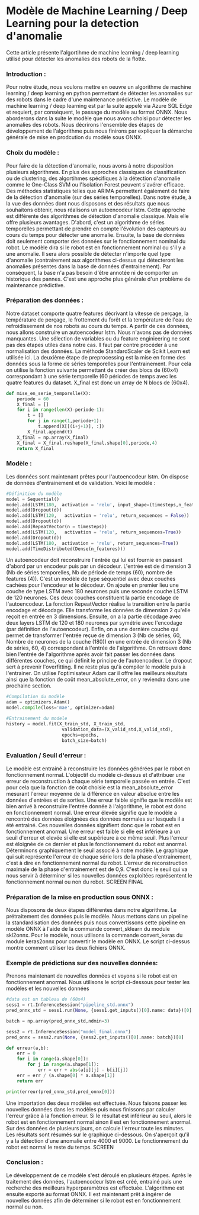 # Modèle de Machine Learning / Deep Learning pour la detection d'anomalie 

Cette article présente l'algortihme de machine learning / deep learning utilisé pour détecter les anomalies des robots de la flotte.

### Introduction : 
Pour notre étude, nous voulons mettre en oeuvre un algorithme de machine learning / deep learning en python permettant de détecter les anomalies sur des robots dans le cadre d'une maintenance prédictive. Le modèle de machine learning / deep learning est par la suite appelé via Azure SQL Edge et requiert, par conséquent, le passage du modèle au format ONNX. Nous aborderons dans la suite le modèle que nous avons choisi pour détecter les anomalies des robots. Nous décrirons l'ensemble des étapes de développement de l'algorithme puis nous finirons par expliquer la démarche générale de mise en prodcution du modèle sous ONNX.

### Choix du modèle :
Pour faire de la détection d'anomalie, nous avons à notre disposition plusieurs algorithmes. En plus des approches classiques de classification ou de clustering, des algortihmes spécifiques à la détection d'anomalie comme le One-Class SVM ou l'Isolation Forest peuvent s'avérer efficace. Des méthodes statistiques telles que ARIMA permettent également de faire de la détection d'anomalie (sur des séries temporelles). Dans notre étude, à la vue des données dont nous disposons et des résultats que nous souhaitons obtenir, nous réalisons un autoencodeur lstm. Cette approche est différente des algorithmes de détection d'anomalie classique. Mais elle offre plusieurs avantages. D'abord, c'est un algorithme de séries temporelles permettant de prendre en compte l'évolution des capteurs au cours du temps pour détecter une anomalie. Ensuite, la base de données doit seulement comporter des données sur le fonctionnement nominal du robot. Le modèle dira si le robot est en fonctionnement nominal ou s'il y a une anomalie. Il sera alors possible de détecter n'importe quel type d'anomalie (contrairement aux algorithmes ci-dessus qui détecteront les anomalies présentes dans la base de données d'entrainement). Par conséquent, la base n'a pas besoin d'être annotée ni de comporter un historique des pannes. C'est une approche plus générale d'un problème de maintenance prédictive.  

### Préparation des données :
Notre dataset comporte quatre features décrivant la vitesse de perçage, la température de perçage, le frottement du forêt et la température de l'eau de refroidissement de nos robots au cours du temps. A partir de ces données, nous allons construire un autoencodeur lstm. Nous n'avons pas de données manquantes. Une sélection de variables ou du feature enginieering ne sont pas des étapes utiles dans notre cas. Il faut par contre procéder à une normalisation des données. La méthode StandardScaler de Scikit Learn est utilisée ici. La deuxième étape de preprocessing est la mise en forme des données sous la forme de séries temporelles pour l'entrainement. Pour cela on utilise la fonction suivante permettant de créer des blocs de (60x4) correspondant à une série temporelle (60 périodes de temps avec les quatre features du dataset. X_final est donc un array de N blocs de (60x4).

```python
def mise_en_serie_temporelle(X):
    periode = 60
    X_final = []
    for i in range(len(X)-periode-1):
        t = []
        for j in range(1,periode+1):
            t.append(X[[(i+j+1)], :])
        X_final.append(t)
    X_final = np.array(X_final)
    X_final = X_final.reshape(X_final.shape[0],periode,4)
    return X_final
```

### Modèle :
Les données sont maintenant prêtes pour l'autoencodeur lstm. On dispose de données d'entrainement et de validation. Voici le modèle :

```python
#Définition du modèle
model = Sequential()
model.add(LSTM(180,  activation = 'relu', input_shape=(timesteps,n_features), return_sequences = True))
model.add(Dropout(d))
model.add(LSTM(120,   activation = 'relu', return_sequences = False))
model.add(Dropout(d))
model.add(RepeatVector(n = timesteps))
model.add(LSTM(120,   activation = 'relu', return_sequences=True))
model.add(Dropout(d))
model.add(LSTM(180,  activation = 'relu', return_sequences=True))
model.add(TimeDistributed(Dense(n_features)))
```
Un autoencodeur doit reconstruire l'entrée qui lui est fournie en passant d'abord par un encodeur puis par un décodeur. L'entrée est de dimension 3 (Nb de séries temporelles, Nb de période de temps (60), nombre de features (4)). C'est un modèle de type séquentiel avec deux couches cachées pour l'encodeur et le décodeur. On ajoute en premier lieu une couche de type LSTM avec 180 neurones puis une seconde couche LSTM de 120 neurones. Ces deux couches constituent la partie encodage de l'autoencodeur. La fonction RepeatVector réalise la transition entre la partie encodage et décodage. Elle transforme les données de dimension 2 qu'elle reçoit en entrée en 3 dimensions. Ensuite, on a la partie décodage avec deux layers LSTM de 120 et 180 neurones par symétrie avec l'encodage (par définition de l'autoencodeur). Enfin, on a une dernière couche qui permet de transformer l'entrée reçue de dimension 3 (Nb de séries, 60, Nombre de neurones de la couche (180)) en une entrée de dimension 3 (Nb de séries, 60, 4) correspondant à l'entrée de l'algorithme. On retrouve donc bien l'entrée de l'algorithme après avoir fait passer les données dans différentes couches, ce qui définit le principe de l'autoencodeur. Le dropout sert à prevenir l'overfitting.
Il ne reste plus qu'à compiler le modèle puis à l'entrainer. On utilise l'optimisateur Adam car il offre les meilleurs résultats ainsi que la fonction de coût mean_absolute_error, on y reviendra dans une prochaine section.

```python
#Compilation du modèle
adam = optimizers.Adam()
model.compile(loss='mae', optimizer=adam)

#Entrainement du modele
history = model.fit(X_train_std, X_train_std, 
                     validation_data=(X_valid_std,X_valid_std),
                     epochs=epochs, 
                     batch_size=batch)
```

### Evaluation / Seuil d'erreur :
Le modèle est entrainé à reconstruire les données générées par le robot en fonctionnement normal. L'objectif du modèle ci-dessus et d'attribuer une erreur de reconstruction à chaque série temporelle passée en entrée. C'est pour cela que la fonction de coût choisie est la mean_absolute_error mesurant l'erreur moyenne de la différence en valeur absolue entre les données d'entrées et de sorties. Une erreur faible signifie que le modèle est bien arrivé à reconstruire l'entrée donnée à l'algorithme, le robot est donc en fonctionnement normal. Une erreur élevée signifie que le modèle a rencontré des données éloignées des données normales sur lesquels il a été entrainé. Ces nouvelles données signifient donc que le robot est en fonctionnement anormal. Une erreur est faible si elle est inférieure à un seuil d'erreur et elevée si elle est supérieure à ce même seuil. Plus l'erreur est éloignée de ce dernier et plus le fonctionnement du robot est anormal. Déterminons graphiquement le seuil associé à notre modèle. Le graphique qui suit représente l'erreur de chaque série lors de la phase d'entrainement, c'est à dire en fonctionnement normal du robot. L'erreur de reconstruction maximale de la phase d'entrainement est de 0,9. C'est donc le seuil qui va nous servir à déterminer si les nouvelles données exploitées représentent le fonctionnement normal ou non du robot.
SCREEN FINAL

### Préparation de la mise en production sous ONNX :
Nous disposons de deux étapes différentes dans notre algorithme. Le prétraitement des données puis le modèle. Nous mettons dans un pipeline la standardisation des données puis nous convertissons cette pipeline en modèle ONNX à l'aide de la commande convert_sklearn du module skl2onnx. Pour le modèle, nous utilisons la commande convert_keras du module keras2onnx pour convertir le modèle en ONNX. Le script ci-dessus montre comment utiliser les deux fichiers ONNX. 

### Exemple de prédictions sur des nouvelles données:
Prenons maintenant de nouvelles données et voyons si le robot est en fonctionnement anormal.
Nous utilisons le script ci-dessous pour tester les modèles et les nouvelles données

```python
#data est un tableau de (60x4)
sess1 = rt.InferenceSession("pipeline_std.onnx")
pred_onnx_std = sess1.run(None, {sess1.get_inputs()[0].name: data})[0]

batch = np.array(pred_onnx_std,ndmin=3)

sess2 = rt.InferenceSession("model_final.onnx")
pred_onnx = sess2.run(None, {sess2.get_inputs()[0].name: batch})[0]

def erreur(a,b):
    err = 0
    for i in range(a.shape[0]):
        for j in range(a.shape[1]):
            err = err + abs(a[i][j] - b[i][j])
    err = err / (a.shape[0] * a.shape[1])        
    return err

print(erreur(pred_onnx_std,pred_onnx[0]))
```
Une importation des deux modèles est effectuée. Nous faisons passer les nouvelles données dans les modèles puis nous finissons par calculer l'erreur grâce à la fonction erreur. Si le résultat est inférieur au seuil, alors le robot est en fonctionnement normal sinon il est en fonctionnement anormal. Sur des données de plusieurs jours, on calcule l'erreur toute les minutes. Les résultats sont résumés sur le graphique ci-dessous. On s'aperçoit qu'il y a la détection d'une anomalie entre 4000 et 9000. Le fonctionnement du robot est normal le reste du temps. 
SCREEN

### Conclusion :
Le développement de ce modèle s'est déroulé en plusieurs étapes. Après le traitement des données, l'autoencodeur lstm est créé, entrainé puis une recherche des meilleurs hyperparamètres est effectuée. L'algorithme est ensuite exporté au format ONNX. Il est maintenant prêt à ingérer de nouvelles données afin de déterminer si le robot est en fonctionnement normal ou non.